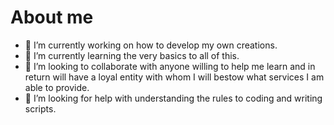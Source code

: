 # About me
- 🔭 I’m currently working on how to develop my own creations.
- 🌱 I’m currently learning the very basics to all of this.
- 👯 I’m looking to collaborate with anyone willing to help me learn and in return will have a loyal entity with whom I will bestow what services I am able to provide.
- 🤔 I’m looking for help with understanding the rules to coding and writing scripts.
  

